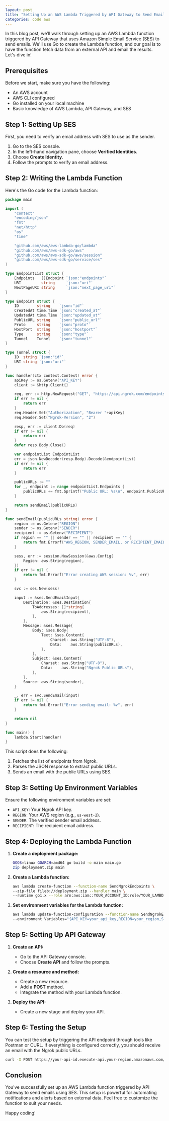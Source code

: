 ```yaml
---
layout: post
title: "Setting Up an AWS Lambda Triggered by API Gateway to Send Emails via SES"
categories: code aws
---
```


In this blog post, we’ll walk through setting up an AWS Lambda function triggered by API Gateway that uses Amazon Simple Email Service (SES) to send emails. We'll use Go to create the Lambda function, and our goal is to have the function fetch data from an external API and email the results. Let's dive in!

## Prerequisites

Before we start, make sure you have the following:
- An AWS account
- AWS CLI configured
- Go installed on your local machine
- Basic knowledge of AWS Lambda, API Gateway, and SES

## Step 1: Setting Up SES

First, you need to verify an email address with SES to use as the sender.

1. Go to the SES console.
2. In the left-hand navigation pane, choose **Verified Identities**.
3. Choose **Create Identity**.
4. Follow the prompts to verify an email address.

## Step 2: Writing the Lambda Function

Here's the Go code for the Lambda function:

```go
package main

import (
    "context"
    "encoding/json"
    "fmt"
    "net/http"
    "os"
    "time"

    "github.com/aws/aws-lambda-go/lambda"
    "github.com/aws/aws-sdk-go/aws"
    "github.com/aws/aws-sdk-go/aws/session"
    "github.com/aws/aws-sdk-go/service/ses"
)

type EndpointList struct {
    Endpoints   []Endpoint `json:"endpoints"`
    URI         string     `json:"uri"`
    NextPageURI string     `json:"next_page_uri"`
}

type Endpoint struct {
    ID        string    `json:"id"`
    CreatedAt time.Time `json:"created_at"`
    UpdatedAt time.Time `json:"updated_at"`
    PublicURL string    `json:"public_url"`
    Proto     string    `json:"proto"`
    HostPort  string    `json:"hostport"`
    Type      string    `json:"type"`
    Tunnel    Tunnel    `json:"tunnel"`
}

type Tunnel struct {
    ID  string `json:"id"`
    URI string `json:"uri"`
}

func handler(ctx context.Context) error {
    apiKey := os.Getenv("API_KEY")
    client := &http.Client{}

    req, err := http.NewRequest("GET", "https://api.ngrok.com/endpoints", nil)
    if err != nil {
        return err
    }
    req.Header.Set("Authorization", "Bearer "+apiKey)
    req.Header.Set("Ngrok-Version", "2")

    resp, err := client.Do(req)
    if err != nil {
        return err
    }
    defer resp.Body.Close()

    var endpointList EndpointList
    err = json.NewDecoder(resp.Body).Decode(&endpointList)
    if err != nil {
        return err
    }

    publicURLs := ""
    for _, endpoint := range endpointList.Endpoints {
        publicURLs += fmt.Sprintf("Public URL: %s\n", endpoint.PublicURL)
    }

    return sendEmail(publicURLs)
}

func sendEmail(publicURLs string) error {
    region := os.Getenv("REGION")
    sender := os.Getenv("SENDER")
    recipient := os.Getenv("RECIPIENT")
    if region == "" || sender == "" || recipient == "" {
        return fmt.Errorf("AWS_REGION, SENDER_EMAIL, or RECIPIENT_EMAIL environment variable is not set")
    }

    sess, err := session.NewSession(&aws.Config{
        Region: aws.String(region),
    })
    if err != nil {
        return fmt.Errorf("Error creating AWS session: %v", err)
    }

    svc := ses.New(sess)

    input := &ses.SendEmailInput{
        Destination: &ses.Destination{
            ToAddresses: []*string{
                aws.String(recipient),
            },
        },
        Message: &ses.Message{
            Body: &ses.Body{
                Text: &ses.Content{
                    Charset: aws.String("UTF-8"),
                    Data:    aws.String(publicURLs),
                },
            },
            Subject: &ses.Content{
                Charset: aws.String("UTF-8"),
                Data:    aws.String("Ngrok Public URLs"),
            },
        },
        Source: aws.String(sender),
    }

    _, err = svc.SendEmail(input)
    if err != nil {
        return fmt.Errorf("Error sending email: %v", err)
    }

    return nil
}

func main() {
    lambda.Start(handler)
}
```

This script does the following:
1. Fetches the list of endpoints from Ngrok.
2. Parses the JSON response to extract public URLs.
3. Sends an email with the public URLs using SES.

## Step 3: Setting Up Environment Variables

Ensure the following environment variables are set:
- `API_KEY`: Your Ngrok API key.
- `REGION`: Your AWS region (e.g., `us-west-2`).
- `SENDER`: The verified sender email address.
- `RECIPIENT`: The recipient email address.

## Step 4: Deploying the Lambda Function

1. **Create a deployment package:**
    ```sh
    GOOS=linux GOARCH=amd64 go build -o main main.go
    zip deployment.zip main
    ```

2. **Create a Lambda function:**
    ```sh
    aws lambda create-function --function-name SendNgrokEndpoints \
    --zip-file fileb://deployment.zip --handler main \
    --runtime go1.x --role arn:aws:iam::YOUR_ACCOUNT_ID:role/YOUR_LAMBDA_ROLE
    ```

3. **Set environment variables for the Lambda function:**
    ```sh
    aws lambda update-function-configuration --function-name SendNgrokEndpoints \
    --environment Variables="{API_KEY=your_api_key,REGION=your_region,SENDER=your_sender_email,RECIPIENT=your_recipient_email}"
    ```

## Step 5: Setting Up API Gateway

1. **Create an API:**
    - Go to the API Gateway console.
    - Choose **Create API** and follow the prompts.

2. **Create a resource and method:**
    - Create a new resource.
    - Add a **POST** method.
    - Integrate the method with your Lambda function.

3. **Deploy the API:**
    - Create a new stage and deploy your API.

## Step 6: Testing the Setup

You can test the setup by triggering the API endpoint through tools like Postman or CURL. If everything is configured correctly, you should receive an email with the Ngrok public URLs.

```sh
curl -X POST https://your-api-id.execute-api.your-region.amazonaws.com/your-stage/your-resource
```

## Conclusion

You've successfully set up an AWS Lambda function triggered by API Gateway to send emails using SES. This setup is powerful for automating notifications and alerts based on external data. Feel free to customize the function to suit your needs.

Happy coding!